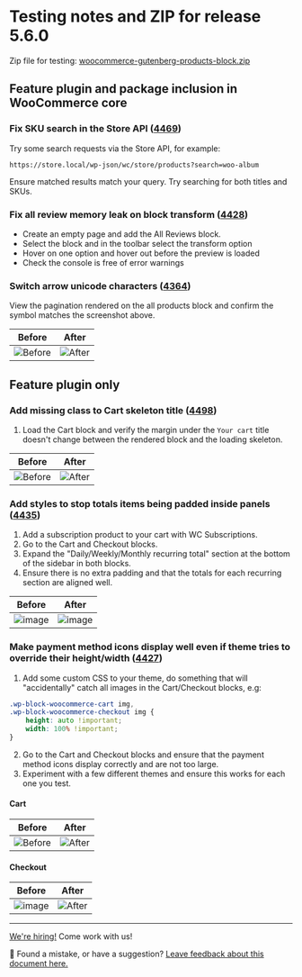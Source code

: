 # Testing notes and ZIP for release 5.6.0

Zip file for testing: [woocommerce-gutenberg-products-block.zip](https://github.com/woocommerce/woocommerce-gutenberg-products-block/files/6916635/woocommerce-gutenberg-products-block.zip)

## Feature plugin and package inclusion in WooCommerce core

### Fix SKU search in the Store API ([4469](https://github.com/woocommerce/woocommerce-gutenberg-products-block/pull/4469))

Try some search requests via the Store API, for example:

`https://store.local/wp-json/wc/store/products?search=woo-album`

Ensure matched results match your query. Try searching for both titles and SKUs.

### Fix all review memory leak on block transform ([4428](https://github.com/woocommerce/woocommerce-gutenberg-products-block/pull/4428))

-   Create an empty page and add the All Reviews block.
-   Select the block and in the toolbar select the transform option
-   Hover on one option and hover out before the preview is loaded
-   Check the console is free of error warnings

### Switch arrow unicode characters ([4364](https://github.com/woocommerce/woocommerce-gutenberg-products-block/pull/4364))

View the pagination rendered on the all products block and confirm the symbol matches the screenshot above.

| Before                                                                                                        | After                                                                                                        |
| ------------------------------------------------------------------------------------------------------------- | ------------------------------------------------------------------------------------------------------------ |
| ![Before](https://user-images.githubusercontent.com/90977/122258064-8bd97f00-cec8-11eb-8e0a-a82e62a4804a.png) | ![After](https://user-images.githubusercontent.com/90977/122258089-9136c980-cec8-11eb-90a0-543ca30dc482.png) |

## Feature plugin only

### Add missing class to Cart skeleton title ([4498](https://github.com/woocommerce/woocommerce-gutenberg-products-block/pull/4498))

1. Load the Cart block and verify the margin under the `Your cart` title doesn't change between the rendered block and the loading skeleton.

| Before                                                                                                          | After                                                                                                          |
| --------------------------------------------------------------------------------------------------------------- | -------------------------------------------------------------------------------------------------------------- |
| ![Before](https://user-images.githubusercontent.com/3616980/126756563-6771d730-1379-4eef-99b5-0d4823ba969f.gif) | ![After](https://user-images.githubusercontent.com/3616980/126756468-3b2f898d-c60f-46a8-bfbb-8c716f6c11a5.gif) |

### Add styles to stop totals items being padded inside panels ([4435](https://github.com/woocommerce/woocommerce-gutenberg-products-block/pull/4435))

1. Add a subscription product to your cart with WC Subscriptions.
2. Go to the Cart and Checkout blocks.
3. Expand the "Daily/Weekly/Monthly recurring total" section at the bottom of the sidebar in both blocks.
4. Ensure there is no extra padding and that the totals for each recurring section are aligned well.

| Before                                                                                                         | After                                                                                                          |
| -------------------------------------------------------------------------------------------------------------- | -------------------------------------------------------------------------------------------------------------- |
| ![image](https://user-images.githubusercontent.com/5656702/124741599-c8225d00-df13-11eb-8650-2fd3cdabac5f.png) | ![image](https://user-images.githubusercontent.com/5656702/124741331-7d084a00-df13-11eb-9ccf-34a7dd398d1d.png) |

### Make payment method icons display well even if theme tries to override their height/width ([4427](https://github.com/woocommerce/woocommerce-gutenberg-products-block/pull/4427))

1. Add some custom CSS to your theme, do something that will "accidentally" catch all images in the Cart/Checkout blocks, e.g:

```css
.wp-block-woocommerce-cart img,
.wp-block-woocommerce-checkout img {
	height: auto !important;
	width: 100% !important;
}
```

2. Go to the Cart and Checkout blocks and ensure that the payment method icons display correctly and are not too large.
3. Experiment with a few different themes and ensure this works for each one you test.

#### Cart

| Before                                                                                                          | After                                                                                                          |
| --------------------------------------------------------------------------------------------------------------- | -------------------------------------------------------------------------------------------------------------- |
| ![Before](https://user-images.githubusercontent.com/5656702/124503622-dbbbaf80-ddbd-11eb-9465-3647810ce35d.png) | ![After](https://user-images.githubusercontent.com/5656702/124503569-c3e42b80-ddbd-11eb-9dd3-c9cd83ee771d.png) |

#### Checkout

| Before                                                                                                         | After                                                                                                          |
| -------------------------------------------------------------------------------------------------------------- | -------------------------------------------------------------------------------------------------------------- |
| ![image](https://user-images.githubusercontent.com/5656702/124503666-ed04bc00-ddbd-11eb-9da1-f9bf9fe3c274.png) | ![After](https://user-images.githubusercontent.com/5656702/124503503-9eefb880-ddbd-11eb-9bd9-e3d0e7145169.png) |

<!-- FEEDBACK -->

---

[We're hiring!](https://woocommerce.com/careers/) Come work with us!

🐞 Found a mistake, or have a suggestion? [Leave feedback about this document here.](https://github.com/woocommerce/woocommerce-blocks/issues/new?assignees=&labels=type%3A+documentation&template=--doc-feedback.md&title=Feedback%20on%20./docs/internal-developers/testing/releases/560.md)

<!-- /FEEDBACK -->

